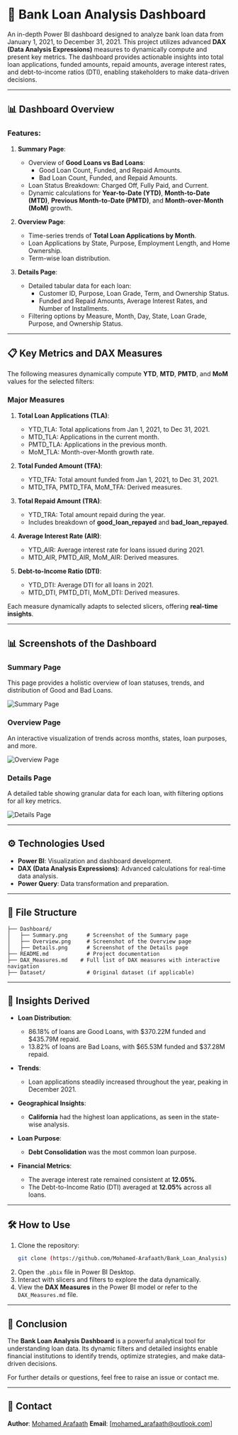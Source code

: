 # 🏦 Bank Loan Analysis Dashboard

An in-depth Power BI dashboard designed to analyze bank loan data from January 1, 2021, to December 31, 2021. This project utilizes advanced **DAX (Data Analysis Expressions)** measures to dynamically compute and present key metrics. The dashboard provides actionable insights into total loan applications, funded amounts, repaid amounts, average interest rates, and debt-to-income ratios (DTI), enabling stakeholders to make data-driven decisions.

---

## 📊 Dashboard Overview

### Features:
1. **Summary Page**:
   - Overview of **Good Loans vs Bad Loans**:
     - Good Loan Count, Funded, and Repaid Amounts.
     - Bad Loan Count, Funded, and Repaid Amounts.
   - Loan Status Breakdown: Charged Off, Fully Paid, and Current.
   - Dynamic calculations for **Year-to-Date (YTD)**, **Month-to-Date (MTD)**, **Previous Month-to-Date (PMTD)**, and **Month-over-Month (MoM)** growth.

2. **Overview Page**:
   - Time-series trends of **Total Loan Applications by Month**.
   - Loan Applications by State, Purpose, Employment Length, and Home Ownership.
   - Term-wise loan distribution.

3. **Details Page**:
   - Detailed tabular data for each loan:
     - Customer ID, Purpose, Loan Grade, Term, and Ownership Status.
     - Funded and Repaid Amounts, Average Interest Rates, and Number of Installments.
   - Filtering options by Measure, Month, Day, State, Loan Grade, Purpose, and Ownership Status.

---

## 📋 Key Metrics and DAX Measures

The following measures dynamically compute **YTD**, **MTD**, **PMTD**, and **MoM** values for the selected filters:

### **Major Measures**
1. **Total Loan Applications (TLA)**:
   - YTD_TLA: Total applications from Jan 1, 2021, to Dec 31, 2021.
   - MTD_TLA: Applications in the current month.
   - PMTD_TLA: Applications in the previous month.
   - MoM_TLA: Month-over-Month growth rate.

2. **Total Funded Amount (TFA)**:
   - YTD_TFA: Total amount funded from Jan 1, 2021, to Dec 31, 2021.
   - MTD_TFA, PMTD_TFA, MoM_TFA: Derived measures.

3. **Total Repaid Amount (TRA)**:
   - YTD_TRA: Total amount repaid during the year.
   - Includes breakdown of **good_loan_repayed** and **bad_loan_repayed**.

4. **Average Interest Rate (AIR)**:
   - YTD_AIR: Average interest rate for loans issued during 2021.
   - MTD_AIR, PMTD_AIR, MoM_AIR: Derived measures.

5. **Debt-to-Income Ratio (DTI)**:
   - YTD_DTI: Average DTI for all loans in 2021.
   - MTD_DTI, PMTD_DTI, MoM_DTI: Derived measures.

Each measure dynamically adapts to selected slicers, offering **real-time insights**.

---

## 📊 Screenshots of the Dashboard

### **Summary Page**
This page provides a holistic overview of loan statuses, trends, and distribution of Good and Bad Loans.

![Summary Page](Dashboard/Summary.png)

### **Overview Page**
An interactive visualization of trends across months, states, loan purposes, and more.

![Overview Page](Dashboard/Overview.png)

### **Details Page**
A detailed table showing granular data for each loan, with filtering options for all key metrics.

![Details Page](Dashboard/Details.png)

---

## ⚙️ Technologies Used

- **Power BI**: Visualization and dashboard development.
- **DAX (Data Analysis Expressions)**: Advanced calculations for real-time data analysis.
- **Power Query**: Data transformation and preparation.

---

## 📁 File Structure

```plaintext
├── Dashboard/
│   ├── Summary.png      # Screenshot of the Summary page
│   ├── Overview.png     # Screenshot of the Overview page
│   ├── Details.png      # Screenshot of the Details page
├── README.md            # Project documentation
├── DAX_Measures.md    # Full list of DAX measures with interactive navigation
├── Dataset/             # Original dataset (if applicable)
```

---

## 📌 Insights Derived

- **Loan Distribution**:
  - 86.18% of loans are Good Loans, with $370.22M funded and $435.79M repaid.
  - 13.82% of loans are Bad Loans, with $65.53M funded and $37.28M repaid.

- **Trends**:
  - Loan applications steadily increased throughout the year, peaking in December 2021.

- **Geographical Insights**:
  - **California** had the highest loan applications, as seen in the state-wise analysis.

- **Loan Purpose**:
  - **Debt Consolidation** was the most common loan purpose.

- **Financial Metrics**:
  - The average interest rate remained consistent at **12.05%**.
  - The Debt-to-Income Ratio (DTI) averaged at **12.05%** across all loans.

---

## 🛠️ How to Use

1. Clone the repository:
   ```bash
   git clone (https://github.com/Mohamed-Arafaath/Bank_Loan_Analysis)
   ```
2. Open the `.pbix` file in Power BI Desktop.
3. Interact with slicers and filters to explore the data dynamically.
4. View the **DAX Measures** in the Power BI model or refer to the `DAX_Measures.md` file.

---

## 🌟 Conclusion

The **Bank Loan Analysis Dashboard** is a powerful analytical tool for understanding loan data. Its dynamic filters and detailed insights enable financial institutions to identify trends, optimize strategies, and make data-driven decisions.

For further details or questions, feel free to raise an issue or contact me.

---

## 📧 Contact

**Author**: [Mohamed Arafaath]([https://github.com/YourGitHubUsername](https://github.com/Mohamed-Arafaath))  
**Email**: [mohamed_arafaath@outlook.com]
